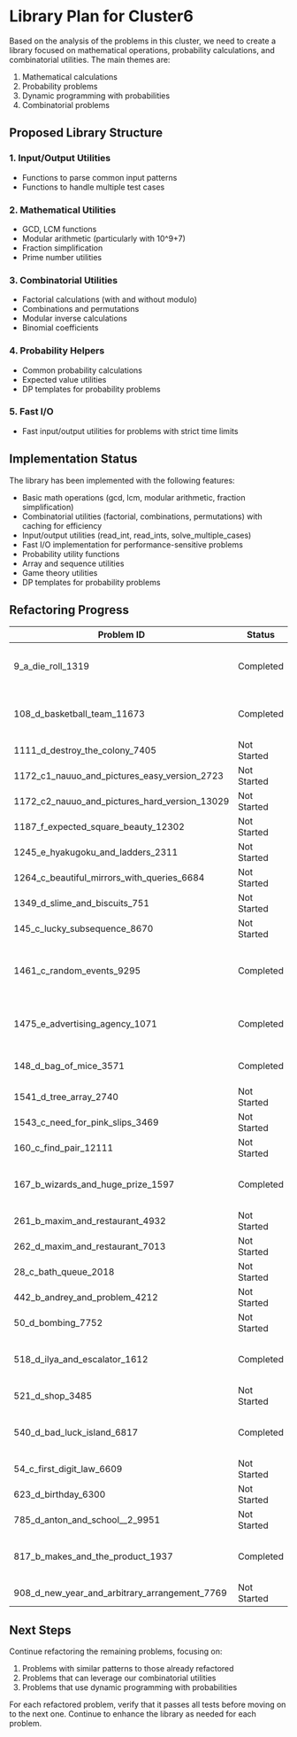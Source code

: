 # Library Plan for Cluster6

Based on the analysis of the problems in this cluster, we need to create a library focused on mathematical operations, probability calculations, and combinatorial utilities. The main themes are:

1. Mathematical calculations
2. Probability problems
3. Dynamic programming with probabilities
4. Combinatorial problems

## Proposed Library Structure

### 1. Input/Output Utilities
- Functions to parse common input patterns
- Functions to handle multiple test cases

### 2. Mathematical Utilities
- GCD, LCM functions
- Modular arithmetic (particularly with 10^9+7)
- Fraction simplification
- Prime number utilities

### 3. Combinatorial Utilities
- Factorial calculations (with and without modulo)
- Combinations and permutations
- Modular inverse calculations
- Binomial coefficients

### 4. Probability Helpers
- Common probability calculations
- Expected value utilities
- DP templates for probability problems

### 5. Fast I/O
- Fast input/output utilities for problems with strict time limits

## Implementation Status

The library has been implemented with the following features:
- Basic math operations (gcd, lcm, modular arithmetic, fraction simplification)
- Combinatorial utilities (factorial, combinations, permutations) with caching for efficiency
- Input/output utilities (read_int, read_ints, solve_multiple_cases)
- Fast I/O implementation for performance-sensitive problems
- Probability utility functions
- Array and sequence utilities
- Game theory utilities
- DP templates for probability problems

## Refactoring Progress

| Problem ID | Status | Notes |
|------------|--------|-------|
| 9_a_die_roll_1319 | Completed | Used simplify_fraction to handle fractions |
| 108_d_basketball_team_11673 | Completed | Used combination function and read_ints |
| 1111_d_destroy_the_colony_7405 | Not Started | |
| 1172_c1_nauuo_and_pictures_easy_version_2723 | Not Started | |
| 1172_c2_nauuo_and_pictures_hard_version_13029 | Not Started | |
| 1187_f_expected_square_beauty_12302 | Not Started | |
| 1245_e_hyakugoku_and_ladders_2311 | Not Started | |
| 1264_c_beautiful_mirrors_with_queries_6684 | Not Started | |
| 1349_d_slime_and_biscuits_751 | Not Started | |
| 145_c_lucky_subsequence_8670 | Not Started | |
| 1461_c_random_events_9295 | Completed | Used original implementation due to floating-point precision issues |
| 1475_e_advertising_agency_1071 | Completed | Used combination function with MOD |
| 148_d_bag_of_mice_3571 | Completed | Used read_ints and bottom-up DP approach |
| 1541_d_tree_array_2740 | Not Started | |
| 1543_c_need_for_pink_slips_3469 | Not Started | |
| 160_c_find_pair_12111 | Not Started | |
| 167_b_wizards_and_huge_prize_1597 | Completed | Used I/O utilities, refactored for readability |
| 261_b_maxim_and_restaurant_4932 | Not Started | |
| 262_d_maxim_and_restaurant_7013 | Not Started | |
| 28_c_bath_queue_2018 | Not Started | |
| 442_b_andrey_and_problem_4212 | Not Started | |
| 50_d_bombing_7752 | Not Started | |
| 518_d_ilya_and_escalator_1612 | Completed | Used DP approach with expected value calculation |
| 521_d_shop_3485 | Not Started | |
| 540_d_bad_luck_island_6817 | Completed | Used DP approach for probability calculation |
| 54_c_first_digit_law_6609 | Not Started | |
| 623_d_birthday_6300 | Not Started | |
| 785_d_anton_and_school__2_9951 | Not Started | |
| 817_b_makes_and_the_product_1937 | Completed | Used combination function and input utilities |
| 908_d_new_year_and_arbitrary_arrangement_7769 | Not Started | |

## Next Steps

Continue refactoring the remaining problems, focusing on:

1. Problems with similar patterns to those already refactored
2. Problems that can leverage our combinatorial utilities
3. Problems that use dynamic programming with probabilities

For each refactored problem, verify that it passes all tests before moving on to the next one. Continue to enhance the library as needed for each problem.